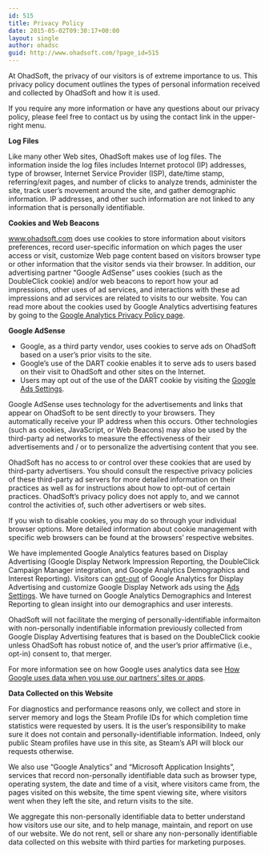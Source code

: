 ```yaml
---
id: 515
title: Privacy Policy
date: 2015-05-02T09:30:17+00:00
layout: single
author: ohadsc
guid: http://www.ohadsoft.com/?page_id=515
---
```

At OhadSoft, the privacy of our visitors is of extreme importance to us. This privacy policy document outlines the types of personal information received and collected by OhadSoft and how it is used. 

If you require any more information or have any questions about our privacy policy, please feel free to contact us by using the contact link in the upper-right menu. 

**Log Files**

Like many other Web sites, OhadSoft makes use of log files. The information inside the log files includes Internet protocol (IP) addresses, type of browser, Internet Service Provider (ISP), date/time stamp, referring/exit pages, and number of clicks to analyze trends, administer the site, track user’s movement around the site, and gather demographic information. IP addresses, and other such information are not linked to any information that is personally identifiable. 

**Cookies and Web Beacons**

www.ohadsoft.com does use cookies to store information about visitors preferences, record user-specific information on which pages the user access or visit, customize Web page content based on visitors browser type or other information that the visitor sends via their browser. In addition, our advertising partner &#8220;Google AdSense&#8221; uses cookies (such as the DoubleClick cookie) and/or web beacons to report how your ad impressions, other uses of ad services, and interactions with these ad impressions and ad services are related to visits to our website. You can read more about the cookies used by Google Analytics advertising features by going to the  [Google Analytics Privacy Policy page](http://www.google.com/policies/technologies/ads/). 

**Google AdSense**

  * Google, as a third party vendor, uses cookies to serve ads on OhadSoft based on a user&#8217;s prior visits to the site.
  * Google&#8217;s use of the DART cookie enables it to serve ads to users based on their visit to OhadSoft and other sites on the Internet.
  * Users may opt out of the use of the DART cookie by visiting the [Google Ads Settings](https://www.google.com/settings/ads).

Google AdSense uses technology for the advertisements and links that appear on OhadSoft to be sent directly to your browsers. They automatically receive your IP address when this occurs. Other technologies (such as cookies, JavaScript, or Web Beacons) may also be used by the third-party ad networks to measure the effectiveness of their advertisements and / or to personalize the advertising content that you see. 

OhadSoft has no access to or control over these cookies that are used by third-party advertisers. You should consult the respective privacy policies of these third-party ad servers for more detailed information on their practices as well as for instructions about how to opt-out of certain practices. OhadSoft&#8217;s privacy policy does not apply to, and we cannot control the activities of, such other advertisers or web sites. 

If you wish to disable cookies, you may do so through your individual browser options. More detailed information about cookie management with specific web browsers can be found at the browsers&#8217; respective websites. 

We have implemented Google Analytics features based on Display Advertising (Google Display Network Impression Reporting, the DoubleClick Campaign Manager integration, and Google Analytics Demographics and Interest Reporting). Visitors can <a href="https://tools.google.com/dlpage/gaoptout/" target="_blank">opt-out</a> of Google Analytics for Display Advertising and customize Google Display Network ads using the [Ads Settings](https://www.google.com/settings/ads). We have turned on Google Analytics Demographics and Interest Reporting to glean insight into our demographics and user interests. 

OhadSoft will not facilitate the merging of personally-identifiable informaiton with non-personally indentifiable information previously collected from Google Display Advertising features that is based on the DoubleClick cookie unless OhadSoft has robust notice of, and the user&#8217;s prior affirmative (i.e., opt-in) consent to, that merger. 

For more information see on how Google uses analytics data see [How Google uses data when you use our partners&#8217; sites or apps](https://www.google.com/policies/privacy/partners/). 

**Data Collected on this Website**

For diagnostics and performance reasons only, we collect and store in server memory and logs the Steam Profile IDs for which completion time statistics were requested by users. It is the user&#8217;s responsibility to make sure it does not contain and personally-identifiable information. Indeed, only public Steam profiles have use in this site, as Steam&#8217;s API will block our requests otherwise. 

We also use &#8220;Google Analytics&#8221; and &#8220;Microsoft Application Insights&#8221;, services that record non-personally identifiable data such as browser type, operating system, the date and time of a visit, where visitors came from, the pages visited on this website, the time spent viewing site, where visitors went when they left the site, and return visits to the site. 

We aggregate this non-personally identifiable data to better understand how visitors use our site, and to help manage, maintain, and report on use of our website. We do not rent, sell or share any non-personally identifiable data collected on this website with third parties for marketing purposes.